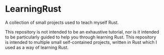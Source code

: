 # LearningRust

A collection of small projects used to teach myself Rust.

This repository is not intended to be an exhaustive tutorial, nor is it intended to be particularly guided to help you through learning Rust. This repository is intended to multiple small self-contained projects, written in Rust which I used as a way of learning Rust.